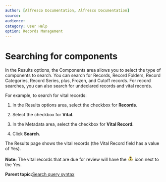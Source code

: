 ```yaml
---
author: [Alfresco Documentation, Alfresco Documentation]
source: 
audience: 
category: User Help
option: Records Management
---
```


# Searching for components

In the Results options, the Components area allows you to select the type of components to search. You can search for Records, Record Folders, Record Categories, Record Series, plus, Frozen, and Cutoff records. For record searches, you can also search for undeclared records and vital records.

For example, to search for vital records:

1.  In the Results options area, select the checkbox for **Records**.

2.  Select the checkbox for **Vital**.

3.  In the Metadata area, select the checkbox for **Vital Record**.

4.  Click **Search**.


The Results page shows the vital records \(the Vital Record field has a value of Yes\).

**Note:** The vital records that are due for review will have the ![](../images/rm-vr-dueforreview.png) icon next to the Yes.

**Parent topic:**[Search query syntax](../concepts/rm-search-syntax.md)

